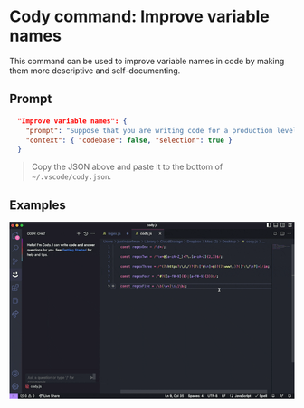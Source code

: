 # Cody command: Improve variable names

This command can be used to improve variable names in code by making them more descriptive and self-documenting. 

## Prompt

```json
  "Improve variable names": {
    "prompt": "Suppose that you are writing code for a production level application which is shared by many developers in your team. Take the current code, and update the variable names so that it should improve the readability of the code and help the other developers maintain it without much difficulty.",
    "context": { "codebase": false, "selection": true }
  }
```
> Copy the JSON above and paste it to the bottom of `~/.vscode/cody.json`.

## Examples

![Example 3](./example_3.gif)
